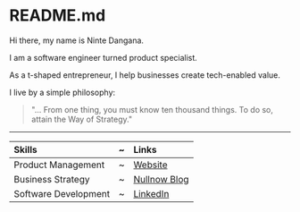 # README.md

Hi there, my name is Ninte Dangana.  

I am a software engineer turned product specialist.

As a t-shaped entrepreneur, I help businesses create tech-enabled value.  

I live by a simple philosophy:  
> "... From one thing, you must know ten thousand things. To do so, attain the Way of Strategy."

---

Skills | ~ | Links
:--- | --- | :---
Product Management | ~ | [Website](https://ninte.dev)
Business Strategy | ~ | [Nullnow Blog](https://blog.nullnow.com)
Software Development | ~ | [LinkedIn](https://linkedin.com/in/nullthefirst)
